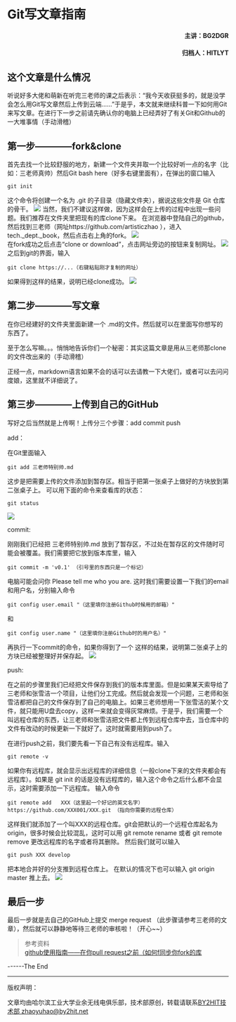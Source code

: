 # Git写文章指南
#### <p align="right"> 主讲：BG2DGR</p>
#### <p align="right"> 归档人：HITLYT</p>
## 这个文章是什么情况
听说好多大佬和萌新在听完三老师的课之后表示：“我今天收获挺多的，就是没学会怎么用Git写文章然后上传到云端……”于是乎，本文就来继续科普一下如何用Git来写文章。在进行下一步之前请先确认你的电脑上已经弄好了有关Git和Github的一大堆事情（手动滑稽）

## 第一步————fork&clone
首先去找一个比较舒服的地方，新建一个文件夹并取一个比较好听一点的名字（比如：三老师真帅）然后Git bash here（好多右键里面有），在弹出的窗口输入 
```
git init 
```
这个命令将创建一个名为 .git 的子目录（隐藏文件夹），据说这些文件是 Git 仓库的骨干。
![](https://raw.githubusercontent.com/liyutong0408/tech._dept._book/master/git_book_use/gitbook_use/00.png)
当然，我们不建议这样做，因为这样会在上传的过程中出现一些问题。我们推荐在文件夹里把现有的库clone下来。
在浏览器中登陆自己的github，然后找到三老师（网址https://github.com/artisticzhao ），进入tech._dept._book，然后点击右上角的fork。
![](https://raw.githubusercontent.com/liyutong0408/tech._dept._book/master/git_book_use/gitbook_use/01.PNG)  
在fork成功之后点击“clone or download”，点击网址旁边的按钮来复制网址。
![](https://raw.githubusercontent.com/liyutong0408/tech._dept._book/master/git_book_use/gitbook_use/02.PNG)  
之后到git的界面，输入
```
git clone https://...（右键粘贴刚才复制的网址）
```
如果得到这样的结果，说明已经clone成功。
![](https://raw.githubusercontent.com/liyutong0408/tech._dept._book/master/git_book_use/gitbook_use/03.PNG)  

## 第二步————写文章
在你已经建好的文件夹里面新建一个 .md的文件。然后就可以在里面写你想写的东西了。

至于怎么写嘛。。。悄悄地告诉你们一个秘密：其实这篇文章是用从三老师那clone的文件改出来的（手动滑稽）

正经一点，markdown语言如果不会的话可以去请教一下大佬们，或者可以去问问度娘，这里就不详细说了。

## 第三步————上传到自己的GitHub
写好之后当然就是上传啊！上传分三个步骤：add commit push

add：

在Git里面输入
```
git add 三老师特别帅.md
```
这步是把需要上传的文件添加到暂存区。相当于把第一张桌子上做好的方块放到第二张桌子上。
可以用下面的命令来查看库的状态：
```
git status
```
![](https://raw.githubusercontent.com/liyutong0408/tech._dept._book/master/git_book_use/gitbook_use/04.PNG)  

commit:

刚刚我们已经把 三老师特别帅.md 放到了暂存区，不过处在暂存区的文件随时可能会被覆盖。我们需要把它放到版本库里，输入
```
git commit -m 'v0.1' （引号里的东西只是一个标记）
```
电脑可能会问你 Please tell me who you are. 
这时我们需要设置一下我们的email和用户名，分别输入命令
```
git config user.email "（这里填你注册Github时候用的邮箱）"
```
和
```
git config user.name "（这里填你注册Github时的用户名）"
```
再执行一下commit的命令，如果你得到了一个 这样的结果，说明第二张桌子上的方块已经被整理好并保存起。
![](https://raw.githubusercontent.com/liyutong0408/tech._dept._book/master/git_book_use/gitbook_use/05.PNG)  

push:

在之前的步骤里我们已经把文件保存到我们的版本库里面。但是如果某天索导给了三老师和张雪洁一个项目，让他们分工完成。然后就会发现一个问题，三老师和张雪洁都把自己的文件保存到了自己的电脑上。如果三老师想用一下张雪洁的某个文件，就只能用U盘去copy，这样一来就会变得灰常麻烦。于是乎，我们需要一个叫远程仓库的东西，让三老师和张雪洁把文件都上传到远程仓库中去，当仓库中的文件有改动的时候更新一下就好了。这时就需要用到push了。

在进行push之前，我们要先看一下自己有没有远程库。输入
```
git remote -v 
```
如果你有远程库，就会显示出远程库的详细信息（一般clone下来的文件夹都会有远程库）。如果是 git init 的话是没有远程库的，输入这个命令之后什么都不会显示，这时需要添加一下远程库。
输入命令
```
git remote add   XXX（这里起一个好记的英文名字） https://github.com/XXX001/XXX.git （指向你需要的远程仓库）
```
这样我们就添加了一个叫XXX的远程仓库。git会把默认的一个远程仓库起名为origin，很多时候会比较混乱，这时可以用 git remote rename 或者 git remote remove 更改远程库的名字或者将其删除。
然后我们就可以输入
```
git push XXX develop
```
把本地合并好的分支推到远程仓库上。
在默认的情况下也可以输入 git origin master 推上去。
![](https://raw.githubusercontent.com/liyutong0408/tech._dept._book/master/git_book_use/gitbook_use/06.PNG)  


## 最后一步
最后一步就是去自己的GitHub上提交 merge request （此步骤请参考三老师的文章），然后就可以静静地等待三老师的审核啦！（开心~~）
>参考资料  
>[github使用指南——在你pull request之前（如何f同步你fork的库](https://github.com/liyutong0408/tech._dept._book/blob/master/git_book_use/gitbook_fork_sync.md)


------The End


----
版权声明：

文章均由哈尔滨工业大学业余无线电俱乐部，技术部原创，转载请联系[BY2HIT技术部 zhaoyuhao@by2hit.net](zhaoyuhao@by2hit.net)